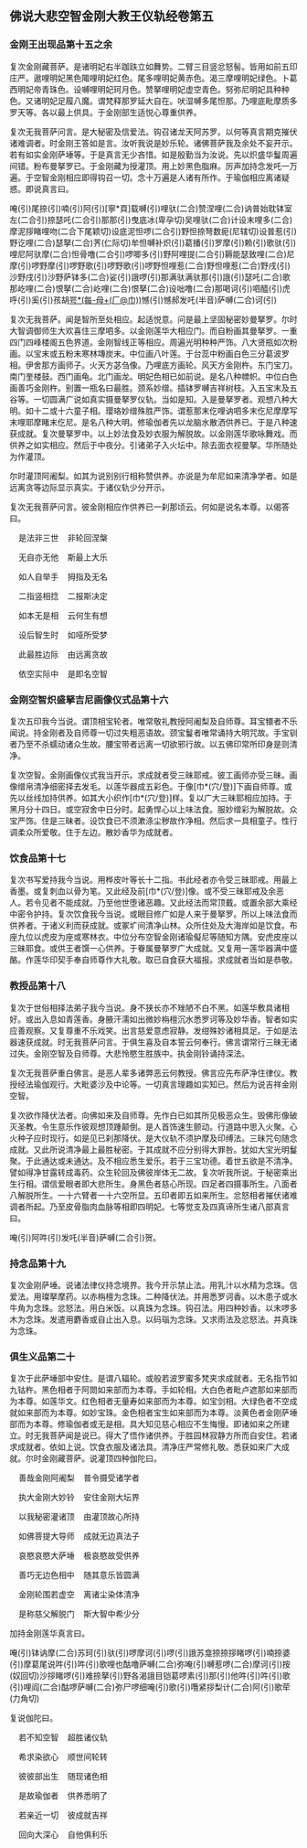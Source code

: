 ## 佛说大悲空智金刚大教王仪轨经卷第五

### 金刚王出现品第十五之余

复次金刚藏菩萨。是诸明妃右半跏趺立如舞势。二臂三目竖忿怒髻。皆用如前五印庄严。遨哩明妃黑色陬哩明妃红色。尾多哩明妃黄赤色。渴三摩哩明妃绿色。卜葛西明妃帝青珠色。设嚩哩明妃珂月色。赞拏哩明妃虚空青色。努弥尼明妃具种种色。又诸明妃足履八魔。谓梵释那罗延大自在。吠湿嚩多尾怛那。乃哩底毗摩质多罗天等。各以最上供具。于金刚部生适悦心尊重供养。

复次无我菩萨问言。是大秘密及信爱法。钩召诸龙天阿苏罗。以何等真言期克摧伏诸难调者。时金刚王答如是言。汝听我说是妙乐轮。诸佛菩萨我及余处不妄开示。若有如实金刚萨埵等。于是真言无少吝惜。如是殷勤当为汝说。先以炽盛华鬘周遍间错。粉布曼拏罗已。于金刚藏为授灌顶。用上妙黑色脂麻。厉声加持念发吒一万遍。于空智金刚相应即得钩召一切。念十万遍是人诸有所作。于瑜伽相应离诸疑惑。即说真言曰。

唵(引)尾捺(引)喃(引)阿(引)[寧\*頁]载嚩(引)哩驮(二合)赞涅哩(二合)讷普始耽钵室左(二合引)捺瑟吒(二合引)那那(引)曳底冰(卑孕切)吴哩驮(二合)计设末哩多(二合)摩泥拶睹哩吻(二合下尾颖切)设底泥怛啰(二合引)野怛捺弩数痆(尼辖切)设普惹(引)野讫哩(二合)瑟拏(二合)荠(仁际切)牟怛嚩补炽(引)葛播(引)罗摩(引)赖(引)歌驮(引)哩尼阿驮摩(二合)怛骨噜(二合引)啰唧多(引)野阿哩提(二合引)耨能瑟致哩(二合)尼摩(引)啰野摩(引)啰野歌(引)啰野歌(引)啰野怛哩惹(二合)野怛哩惹(二合)野戌(引)沙野戌(引)沙野萨钵多(二合)娑(引)誐啰(引)那满驮满驮那(引)誐(引)瑟吒(二合)歌那屹哩(二合)恨拏(二合)屹哩(二合)恨拏(二合)设咄噜(二合)那喝诃(引)呬醯(引)虎呼(引)奚(引)孩胡[咢\*(每-母+(厂@巾))](引)憾(引)憾郝发吒(半音)萨嚩(二合)诃(引)

复次无我菩萨。闻是智所至处相应。起适悦意。问是最上坚固秘密妙曼拏罗。尔时大智调御师生大欢喜住三摩呬多。以金刚莲华大相应门。而自粉画其曼拏罗。一重四门四峰楼阁五色界道。金刚智线正等相应。周遍光明种种严饰。八大贤瓶如次粉画。以宝末或五粉末寒林塼炭末。中位画八叶莲。于台蕊中粉画白色三分葛波罗相。伊舍那方画师子。火天方苾刍像。乃哩底方画轮。风天方金刚杵。东门宝刀。南门奎楼鼓。西门画龟。北门画龙。明妃色相已如前说。是名八种幖帜。中位白色画善巧金刚杵。别置一瓶名曰最胜。颈系妙缯。插钵罗嚩吉祥树枝。入五宝末及五谷等。一切圆满广说如真实摄曼拏罗仪轨。当如是知。入是曼拏罗者。观想八种大明。如十二或十六童子相。璎珞妙缯殊胜严饰。谓惹那末仡哩讷呬多末仡尼摩摩写末哩耶摩睹末仡尼。是名八种大明。修瑜伽者先以龙脑水散洒供养已。于是八种速获成就。复次曼拏罗中。以上妙法食及妙衣服为解脱故。以金刚莲华歌咏舞戏。而供养之如实相应。然后于中夜分。引诸弟子入火坛中。除去面衣视曼拏。华所随处为作灌顶。

尔时灌顶阿阇梨。如其为说别别行相称赞供养。亦说是为牟尼如来清净学者。如是远离贪等边际显示真实。于诸仪轨少分开示。

复次无我菩萨问言。彼金刚相应作供养已一刹那顷云。何如是说名本尊。以偈答曰。

&nbsp;&nbsp;&nbsp;&nbsp;是法非三世&nbsp;&nbsp;&nbsp;&nbsp;非轮回涅槃

&nbsp;&nbsp;&nbsp;&nbsp;无自亦无他&nbsp;&nbsp;&nbsp;&nbsp;斯最上大乐

&nbsp;&nbsp;&nbsp;&nbsp;如人自举手&nbsp;&nbsp;&nbsp;&nbsp;拇指及无名

&nbsp;&nbsp;&nbsp;&nbsp;二指竖相捻&nbsp;&nbsp;&nbsp;&nbsp;二报斯决定

&nbsp;&nbsp;&nbsp;&nbsp;如本无是相&nbsp;&nbsp;&nbsp;&nbsp;云何生有想

&nbsp;&nbsp;&nbsp;&nbsp;设后智生时&nbsp;&nbsp;&nbsp;&nbsp;如哑所受梦

&nbsp;&nbsp;&nbsp;&nbsp;此最胜边际&nbsp;&nbsp;&nbsp;&nbsp;由远离贪故

&nbsp;&nbsp;&nbsp;&nbsp;依空实际中&nbsp;&nbsp;&nbsp;&nbsp;是即名空智


### 金刚空智炽盛拏吉尼画像仪式品第十六

复次五印我今当说。谓顶相宝轮者。唯常敬礼教授阿阇梨及自师尊。耳宝镮者不乐闻说。持金刚者及自师尊一切过失粗恶语故。颈宝鬘者唯常诵持大明咒故。手宝钏者乃至不杀蠕动诸众生故。腰宝带者远离一切欲邪行故。以五佛印常所印身是则清净。

复次空智。金刚画像仪式我当开示。求成就者受三昧耶戒。彼工画师亦受三昧。画像缯帛清净细密择去发毛。以莲华器成五彩色。于像[巾\*(穴/登)]下画自师尊。或先以丝线加持供养。如其大小织作[巾\*(穴/登)]样。复以广大三昧耶相应加持。于黑月分十四日。或空寂舍中日分时。起勇悍心以上味法食。服妙缯彩为解脱故。众宝严饰。住是三昧者。设饮食已不须漱涤尘秽故作净相。然后求一具相童子。性行调柔众所爱敬。住于左边。散妙香华为成就者。

### 饮食品第十七

复次书写爱持我今当说。用桦皮叶等长十二指。书此经者亦令受三昧耶戒。用最上香墨。或复刺血以骨为笔。又此经及前[巾\*(穴/登)]像。或不受三昧耶戒及余恶人。若令见者不能成就。乃至他世堕诸恶趣。又此经法而常顶戴。或置余部大乘经中密令护持。复次饮食我今当说。或眼目修广如是人来于曼拏罗。所以上味法食而供养者。于诸义利而获成就。或冢圹间清净山林。众所住处及大海岸如是饮食。布座九位以虎皮为座或寒林衣。中位分布空智金刚诸瑜儗尼等随知方隅。安虎皮座以三昧耶食。或供王者馔一心供养。于眷属曼拏罗广大成就。又复用一莲华器满中盛酪。作莲华印契手奉自师尊作大礼敬。取已自食获大福报。求成就者当如是恭敬。

### 教授品第十八

复次于世俗相择法弟子我今当说。身不狭长亦不矬陋不白不黑。如莲华敷具诸相好。或出入息如青莲香。身腋汗濡如出微妙栴檀沉水悉罗诃等及妙华香。智者如实应善观察。又复尊重不乐戏笑。出言慈爱意虑寂静。发绀殊妙诸相具足。于如是法器速获成就。时无我菩萨问言。于俱生喜及自本誓云何奉行。佛言谓常行三昧无诸过失。金刚空智及自师尊。大悲怜愍生胜族中。执金刚铃诵持深法。

复次无我菩萨重白佛言。是恶人辈多诸弊恶云何教授。佛言应先布萨净住律仪。教授经法瑜伽观行。大毗婆沙及中论等。一切真言理趣如实知已。然后为说吉祥金刚空智。

复次欲作降伏法者。向佛如来及自师尊。先作白已如其所见极恶众生。毁佛形像破灭圣教。令生意乐作彼观想顶踵颠倒。是人首饰速生颤动。行道路中思入火聚。心火种子应时现行。如是见已刹那降伏。是大仪轨不须护摩及印缚法。三昧咒句随念成就。又此所说清净最上最胜秘密。于其成就不应分别得大罪咎。犹如大宝光明鬘聚。于此通达或未通达。及不相应悉生爱乐。若于三宝功德。着世五欲是不清净。譬如得净甘露转成毒药。众生轮回及佛彼岸体无二故。复次听我所说。于秘密乘出生行相。谓信爱眼者即大悲所生。身黑色者慈心所现。四足者四摄事所生。八面者八解脱所生。一十六臂者一十六空所显。五印者即五如来所生。忿怒相者摧伏诸难调者所起。乃至皮骨脂肉血脉等相即四明妃。七等觉支及四真谛所生诸八部真言曰。

唵(引)阿吽(引)发吒(半音)萨嚩(二合引)贺。

### 持念品第十九

复次金刚萨埵。说诸法律仪持念境界。我今开示禁止法。用乳汁以水精为念珠。信爱法。用璨拏摩药。以赤栴檀为念珠。二种降伏法。并用悉罗诃香。以木患子或水牛角为念珠。忿怒法。用白米饭。以真珠为念珠。钩召法。用四种妙香。以末啰多木为念珠。发遣用麝香或自止出入息。以码瑙为念珠。又求雨法及忿怒法。并真珠为念珠。

### 俱生义品第二十

复次于此萨埵部中安住。是谓八辐轮。或般若波罗蜜多梵夹求成就者。无名指节如九钴杵。黑色相者于阿閦如来部而为本尊。手如轮相。大白色者毗卢遮那如来部而为本尊。如莲华文。红色相者无量寿如来部而为本尊。如宝剑相。大绿色者不空成就如来部而为本尊。如妙宝珠。金色相者宝生如来部而为本尊。淡黄色者金刚萨埵部而为本尊。修瑜伽者或无是相。具大知见慈心相应不生悔慢。即诸如来之所建立。时无我菩萨闻是说已。得大了悟作诸供养。于胜园林寂静方所而自安住。若诸求成就者。依如上说。饮食衣服及诸法具。清净庄严常修礼敬。悉获如来广大成就。尔时金刚藏菩萨。说灌顶四种伽陀曰。

&nbsp;&nbsp;&nbsp;&nbsp;善哉金刚阿阇梨&nbsp;&nbsp;&nbsp;&nbsp;普令摄受诸学者

&nbsp;&nbsp;&nbsp;&nbsp;执大金刚大妙铃&nbsp;&nbsp;&nbsp;&nbsp;安住金刚大坛界

&nbsp;&nbsp;&nbsp;&nbsp;以我秘密灌诸顶&nbsp;&nbsp;&nbsp;&nbsp;由灌顶故心所持

&nbsp;&nbsp;&nbsp;&nbsp;如佛菩提大导师&nbsp;&nbsp;&nbsp;&nbsp;成就无边真法子

&nbsp;&nbsp;&nbsp;&nbsp;哀愍哀愍大萨埵&nbsp;&nbsp;&nbsp;&nbsp;极哀愍故受供养

&nbsp;&nbsp;&nbsp;&nbsp;善巧无边色相中&nbsp;&nbsp;&nbsp;&nbsp;随其意乐皆圆满

&nbsp;&nbsp;&nbsp;&nbsp;金刚轮围若虚空&nbsp;&nbsp;&nbsp;&nbsp;离诸尘染体清净

&nbsp;&nbsp;&nbsp;&nbsp;是称慈父解脱门&nbsp;&nbsp;&nbsp;&nbsp;斯大智中希少分

加持金刚莲华真言曰。

唵(引)钵讷摩(二合)苏珂(引)驮(引)啰摩诃(引)啰(引)誐苏龛捺捺拶睹啰(引)喃捺婆(引)摩葛尾说吽(引)吽(引)歌哩也酤噜萨嚩(二合)弥唵(引)嚩惹啰(二合)摩诃(引)按(奴回切)沙拶睹啰(引)难捺拏(引)野各渴誐目铠葛啰素(引)那(引)他吽(引)吽(引)歌(引)哩阎(二合)酤啰萨嚩(二合)弥尸啰细唵(引)歌(引)囕紧拶梨计(二合)阿(引)歌荦(力角切)

复说伽陀曰。

&nbsp;&nbsp;&nbsp;&nbsp;若不知空智&nbsp;&nbsp;&nbsp;&nbsp;超胜诸仪轨

&nbsp;&nbsp;&nbsp;&nbsp;希求染欲心&nbsp;&nbsp;&nbsp;&nbsp;顺世间轮转

&nbsp;&nbsp;&nbsp;&nbsp;彼彼部出生&nbsp;&nbsp;&nbsp;&nbsp;随现诸色相

&nbsp;&nbsp;&nbsp;&nbsp;是故瑜伽者&nbsp;&nbsp;&nbsp;&nbsp;供养悉明了

&nbsp;&nbsp;&nbsp;&nbsp;若亲近一切&nbsp;&nbsp;&nbsp;&nbsp;彼成就吉祥

&nbsp;&nbsp;&nbsp;&nbsp;回向大深心&nbsp;&nbsp;&nbsp;&nbsp;自他俱利乐